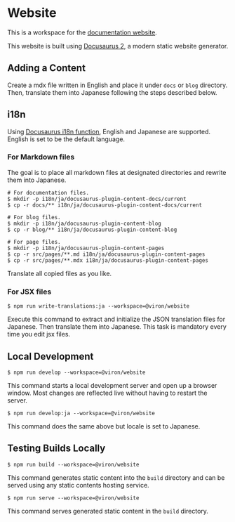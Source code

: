 # Website

This is a workspace for the [documentation website](https://discovery.viron.plus/).

This website is built using [Docusaurus 2](https://v2.docusaurus.io/), a modern static website generator.

## Adding a Content

Create a mdx file written in English and place it under `docs` or `blog` directory. Then, translate them into Japanese following the steps described below.

## i18n

Using [Docusaurus i18n function](https://docusaurus.io/docs/i18n/introduction/), English and Japanese are supported. English is set to be the default language.

### For Markdown files

The goal is to place all markdown files at designated directories and rewrite them into Japanese.

```console
# For documentation files.
$ mkdir -p i18n/ja/docusaurus-plugin-content-docs/current
$ cp -r docs/** i18n/ja/docusaurus-plugin-content-docs/current

# For blog files.
$ mkdir -p i18n/ja/docusaurus-plugin-content-blog
$ cp -r blog/** i18n/ja/docusaurus-plugin-content-blog

# For page files.
$ mkdir -p i18n/ja/docusaurus-plugin-content-pages
$ cp -r src/pages/**.md i18n/ja/docusaurus-plugin-content-pages
$ cp -r src/pages/**.mdx i18n/ja/docusaurus-plugin-content-pages
```

Translate all copied files as you like.

### For JSX files

```console
$ npm run write-translations:ja --workspace=@viron/website
```

Execute this command to extract and initialize the JSON translation files for Japanese. Then translate them into Japanese. This task is mandatory every time you edit jsx files.


## Local Development

```console
$ npm run develop --workspace=@viron/website
```

This command starts a local development server and open up a browser window. Most changes are reflected live without having to restart the server.

```console
$ npm run develop:ja --workspace=@viron/website
```

This command does the same above but locale is set to Japanese.

## Testing Builds Locally

```console
$ npm run build --workspace=@viron/website
```

This command generates static content into the `build` directory and can be served using any static contents hosting service.

```console
$ npm run serve --workspace=@viron/website
```

This command serves generated static content in the `build` directory.
